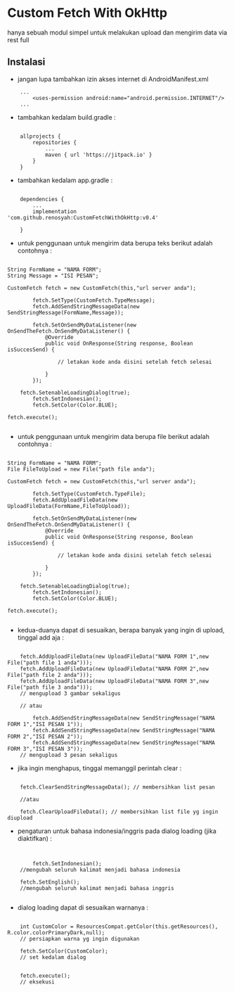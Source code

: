 # Custom Fetch With OkHttp

hanya sebuah modul simpel untuk melakukan upload dan mengirim data via rest full

## Instalasi

* jangan lupa tambahkan izin akses internet di AndroidManifest.xml

```
	...
    	<uses-permission android:name="android.permission.INTERNET"/>
	...

```


* tambahkan kedalam build.gradle : 

```

	allprojects {
		repositories {
			...
			maven { url 'https://jitpack.io' }
		}
	}

```


* tambahkan kedalam app.gradle : 

```

	dependencies {
		...
		implementation 'com.github.renosyah:CustomFetchWithOkHttp:v0.4'
	
	}

```

* untuk penggunaan untuk mengirim data berupa teks berikut adalah contohnya : 

```

String FormName = "NAMA FORM";
String Message = "ISI PESAN";

CustomFetch fetch = new CustomFetch(this,"url server anda");

        fetch.SetType(CustomFetch.TypeMessage);
        fetch.AddSendStringMessageData(new SendStringMessage(FormName,Message));

        fetch.SetOnSendMyDataListener(new OnSendTheFetch.OnSendMyDataListener() {
            @Override
            public void OnResponse(String response, Boolean isSuccesSend) {
                
                // letakan kode anda disini setelah fetch selesai
                
            }
        });

	fetch.SetenableLoadingDialog(true);
        fetch.SetIndonesian();
        fetch.SetColor(Color.BLUE);

fetch.execute();


```


* untuk penggunaan untuk mengirim data berupa file berikut adalah contohnya : 

```

String FormName = "NAMA FORM";
File FileToUpload = new File("path file anda");

CustomFetch fetch = new CustomFetch(this,"url server anda");

        fetch.SetType(CustomFetch.TypeFile);
        fetch.AddUploadFileData(new UploadFileData(FormName,FileToUpload));

        fetch.SetOnSendMyDataListener(new OnSendTheFetch.OnSendMyDataListener() {
            @Override
            public void OnResponse(String response, Boolean isSuccesSend) {
                
                // letakan kode anda disini setelah fetch selesai
                
            }
        });

	fetch.SetenableLoadingDialog(true);
        fetch.SetIndonesian();
        fetch.SetColor(Color.BLUE);

fetch.execute();


```


* kedua-duanya dapat di sesuaikan, berapa banyak yang ingin di upload, tinggal add aja : 

```

	fetch.AddUploadFileData(new UploadFileData("NAMA FORM 1",new File("path file 1 anda")));
	fetch.AddUploadFileData(new UploadFileData("NAMA FORM 2",new File("path file 2 anda")));
	fetch.AddUploadFileData(new UploadFileData("NAMA FORM 3",new File("path file 3 anda")));
	// mengupload 3 gambar sekaligus
	
	// atau

        fetch.AddSendStringMessageData(new SendStringMessage("NAMA FORM 1","ISI PESAN 1"));
        fetch.AddSendStringMessageData(new SendStringMessage("NAMA FORM 2","ISI PESAN 2"));
        fetch.AddSendStringMessageData(new SendStringMessage("NAMA FORM 3","ISI PESAN 3"));
	// mengupload 3 pesan sekaligus
```

* jika ingin menghapus, tinggal memanggil perintah clear : 


```

	fetch.ClearSendStringMessageData(); // membersihkan list pesan

	//atau

	fetch.ClearUploadFileData(); // membersihkan list file yg ingin diupload

```


* pengaturan untuk bahasa indonesia/inggris pada dialog loading (jika diaktifkan) :

```


        fetch.SetIndonesian(); 
	//mengubah seluruh kalimat menjadi bahasa indonesia

 	fetch.SetEnglish(); 
	//mengubah seluruh kalimat menjadi bahasa inggris


```

* dialog loading dapat di sesuaikan warnanya :

```

	int CustomColor = ResourcesCompat.getColor(this.getResources(), R.color.colorPrimaryDark,null);
	// persiapkan warna yg ingin digunakan	

	fetch.SetColor(CustomColor);
	// set kedalam dialog


	fetch.execute();
	// eksekusi

```